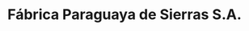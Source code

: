 ---
title: "Fábrica Paraguaya de Sierras S.A."
url: /asuncion/fabrica-paraguaya-de-sierras-s-a/
shop: general
---